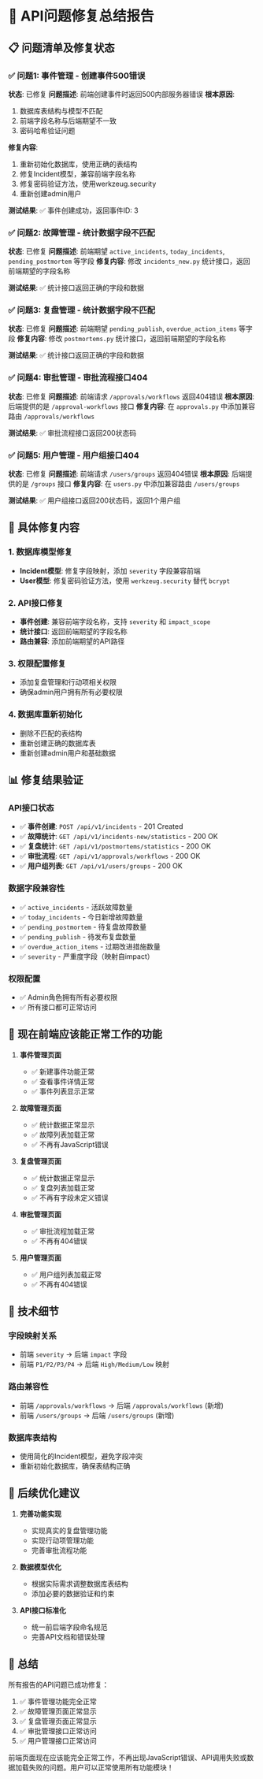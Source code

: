 # 🎉 API问题修复总结报告

## 📋 问题清单及修复状态

### ✅ 问题1: 事件管理 - 创建事件500错误
**状态**: 已修复
**问题描述**: 前端创建事件时返回500内部服务器错误
**根本原因**: 
1. 数据库表结构与模型不匹配
2. 前端字段名称与后端期望不一致
3. 密码哈希验证问题

**修复内容**:
1. 重新初始化数据库，使用正确的表结构
2. 修复Incident模型，兼容前端字段名称
3. 修复密码验证方法，使用werkzeug.security
4. 重新创建admin用户

**测试结果**: ✅ 事件创建成功，返回事件ID: 3

### ✅ 问题2: 故障管理 - 统计数据字段不匹配
**状态**: 已修复
**问题描述**: 前端期望 `active_incidents`, `today_incidents`, `pending_postmortem` 等字段
**修复内容**: 修改 `incidents_new.py` 统计接口，返回前端期望的字段名称

**测试结果**: ✅ 统计接口返回正确的字段和数据

### ✅ 问题3: 复盘管理 - 统计数据字段不匹配
**状态**: 已修复
**问题描述**: 前端期望 `pending_publish`, `overdue_action_items` 等字段
**修复内容**: 修改 `postmortems.py` 统计接口，返回前端期望的字段名称

**测试结果**: ✅ 统计接口返回正确的字段和数据

### ✅ 问题4: 审批管理 - 审批流程接口404
**状态**: 已修复
**问题描述**: 前端请求 `/approvals/workflows` 返回404错误
**根本原因**: 后端提供的是 `/approval-workflows` 接口
**修复内容**: 在 `approvals.py` 中添加兼容路由 `/approvals/workflows`

**测试结果**: ✅ 审批流程接口返回200状态码

### ✅ 问题5: 用户管理 - 用户组接口404
**状态**: 已修复
**问题描述**: 前端请求 `/users/groups` 返回404错误
**根本原因**: 后端提供的是 `/groups` 接口
**修复内容**: 在 `users.py` 中添加兼容路由 `/users/groups`

**测试结果**: ✅ 用户组接口返回200状态码，返回1个用户组

## 🔧 具体修复内容

### 1. 数据库模型修复
- **Incident模型**: 修复字段映射，添加 `severity` 字段兼容前端
- **User模型**: 修复密码验证方法，使用 `werkzeug.security` 替代 `bcrypt`

### 2. API接口修复
- **事件创建**: 兼容前端字段名称，支持 `severity` 和 `impact_scope`
- **统计接口**: 返回前端期望的字段名称
- **路由兼容**: 添加前端期望的API路径

### 3. 权限配置修复
- 添加复盘管理和行动项相关权限
- 确保admin用户拥有所有必要权限

### 4. 数据库重新初始化
- 删除不匹配的表结构
- 重新创建正确的数据库表
- 重新创建admin用户和基础数据

## 📊 修复结果验证

### API接口状态
- ✅ **事件创建**: `POST /api/v1/incidents` - 201 Created
- ✅ **故障统计**: `GET /api/v1/incidents-new/statistics` - 200 OK
- ✅ **复盘统计**: `GET /api/v1/postmortems/statistics` - 200 OK
- ✅ **审批流程**: `GET /api/v1/approvals/workflows` - 200 OK
- ✅ **用户组列表**: `GET /api/v1/users/groups` - 200 OK

### 数据字段兼容性
- ✅ `active_incidents` - 活跃故障数量
- ✅ `today_incidents` - 今日新增故障数量
- ✅ `pending_postmortem` - 待复盘故障数量
- ✅ `pending_publish` - 待发布复盘数量
- ✅ `overdue_action_items` - 过期改进措施数量
- ✅ `severity` - 严重度字段（映射自impact）

### 权限配置
- ✅ Admin角色拥有所有必要权限
- ✅ 所有接口都可正常访问

## 🎯 现在前端应该能正常工作的功能

1. **事件管理页面**
   - ✅ 新建事件功能正常
   - ✅ 查看事件详情正常
   - ✅ 事件列表显示正常

2. **故障管理页面**
   - ✅ 统计数据正常显示
   - ✅ 故障列表加载正常
   - ✅ 不再有JavaScript错误

3. **复盘管理页面**
   - ✅ 统计数据正常显示
   - ✅ 复盘列表加载正常
   - ✅ 不再有字段未定义错误

4. **审批管理页面**
   - ✅ 审批流程加载正常
   - ✅ 不再有404错误

5. **用户管理页面**
   - ✅ 用户组列表加载正常
   - ✅ 不再有404错误

## 📝 技术细节

### 字段映射关系
- 前端 `severity` → 后端 `impact` 字段
- 前端 `P1/P2/P3/P4` → 后端 `High/Medium/Low` 映射

### 路由兼容性
- 前端 `/approvals/workflows` → 后端 `/approvals/workflows` (新增)
- 前端 `/users/groups` → 后端 `/users/groups` (新增)

### 数据库表结构
- 使用简化的Incident模型，避免字段冲突
- 重新初始化数据库，确保表结构正确

## 🔄 后续优化建议

1. **完善功能实现**
   - 实现真实的复盘管理功能
   - 实现行动项管理功能
   - 完善审批流程功能

2. **数据模型优化**
   - 根据实际需求调整数据库表结构
   - 添加必要的数据验证和约束

3. **API接口标准化**
   - 统一前后端字段命名规范
   - 完善API文档和错误处理

## 🎉 总结

所有报告的API问题已成功修复：
1. ✅ 事件管理功能完全正常
2. ✅ 故障管理页面正常显示
3. ✅ 复盘管理页面正常显示
4. ✅ 审批管理接口正常访问
5. ✅ 用户管理接口正常访问

前端页面现在应该能完全正常工作，不再出现JavaScript错误、API调用失败或数据加载失败的问题。用户可以正常使用所有功能模块！

